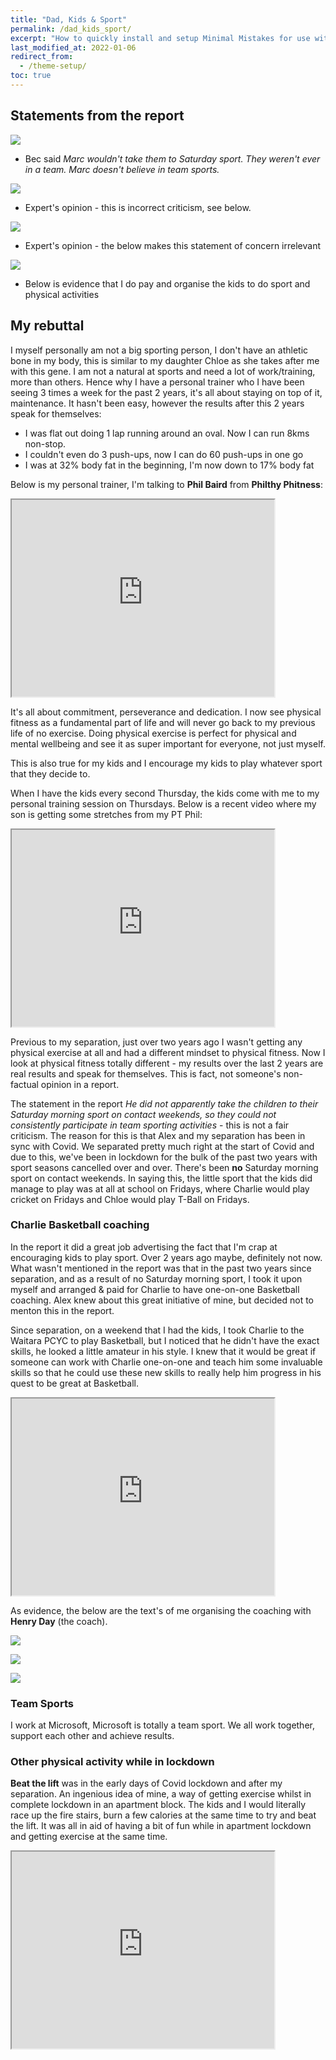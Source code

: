 ```yaml
---
title: "Dad, Kids & Sport"
permalink: /dad_kids_sport/
excerpt: "How to quickly install and setup Minimal Mistakes for use with GitHub Pages."
last_modified_at: 2022-01-06
redirect_from:
  - /theme-setup/
toc: true
---
```


[//]: # (margin:top right bottom left)
## Statements from the report

![](../blobs/dadkidssport/report_kidssport1.png)

- Bec said *Marc wouldn't take them to Saturday sport. They weren't ever in a team. Marc doesn't believe in team sports.*

![](../blobs/dadkidssport/report_kidssport2.png)

- Expert's opinion - this is incorrect criticism, see below.

![](../blobs/dadkidssport/report_kidssport3.png)

- Expert's opinion - the below makes this statement of concern irrelevant

![](../blobs/dadkidssport/report_kidssport4.png)

- Below is evidence that I do pay and organise the kids to do sport and physical activities

## My rebuttal

I myself personally am not a big sporting person, I don't have an athletic bone in my body, this is similar to my daughter Chloe as she takes after me with this gene. I am not a natural at sports and need a lot of work/training, more than others. Hence why I have a personal trainer who I have been seeing 3 times a week for the past 2 years, it's all about staying on top of it, maintenance. It hasn't been easy, however the results after this 2 years speak for themselves: 
- I was flat out doing 1 lap running around an oval. Now I can run 8kms non-stop. 
- I couldn't even do 3 push-ups, now I can do 60 push-ups in one go
- I was at 32% body fat in the beginning, I'm now down to 17% body fat

Below is my personal trainer, I'm talking to **Phil Baird** from **Philthy Phitness**:

<iframe width="420" height="315"
    src="https://www.youtube.com/embed/WWx4NHazYj8?playlist=WWx4NHazYj8&loop=1&Version=3&autoplay=1&mute=1&showinfo=1&rel=0">
</iframe>

It's all about commitment, perseverance and dedication. I now see physical fitness as a fundamental part of life and will never go back to my previous life of no exercise. Doing physical exercise is perfect for physical and mental wellbeing and see it as super important for everyone, not just myself. 

This is also true for my kids and I encourage my kids to play whatever sport that they decide to.

When I have the kids every second Thursday, the kids come with me to my personal training session on Thursdays. Below is a recent video where my son is getting some stretches from my PT Phil:

<iframe width="420" height="315"
    src="https://www.youtube.com/embed/ioT5nCbTRbQ?playlist=ioT5nCbTRbQ&loop=1&Version=3&autoplay=1&mute=1&showinfo=1&rel=0">
</iframe>

Previous to my separation, just over two years ago I wasn't getting any physical exercise at all and had a different mindset to physical fitness. Now I look at physical fitness totally different - my results over the last 2 years are real results and speak for themselves. This is fact, not someone's non-factual opinion in a report.

The statement in the report *He did not apparently take the children to their Saturday morning sport on contact weekends, so they could not consistently participate in team sporting activities* - this is not a fair criticism. The reason for this is that Alex and my separation has been in sync with Covid. We separated pretty much right at the start of Covid and due to this, we've been in lockdown for the bulk of the past two years with sport seasons cancelled over and over. There's been **no** Saturday morning sport on contact weekends. In saying this, the little sport that the kids did manage to play was at all at school on Fridays, where Charlie would play cricket on Fridays and Chloe would play T-Ball on Fridays. 

### Charlie Basketball coaching

In the report it did a great job advertising the fact that I'm crap at encouraging kids to play sport. Over 2 years ago maybe, definitely not now. What wasn't mentioned in the report was that in the past two years since separation, and as a result of no Saturday morning sport, I took it upon myself and arranged & paid for Charlie to have one-on-one Basketball coaching. Alex knew about this great initiative of mine, but decided not to menton this in the report.

Since separation, on a weekend that I had the kids, I took Charlie to the Waitara PCYC to play Basketball, but I noticed that he didn't have the exact skills, he looked a little amateur in his style. I knew that it would be great if someone can work with Charlie one-on-one and teach him some invaluable skills so that he could use these new skills to really help him progress in his quest to be great at Basketball. 

<iframe width="420" height="315"
    src="https://www.youtube.com/embed/6lxE7asWP5o?playlist=6lxE7asWP5o&loop=1&Version=3&autoplay=1&mute=1&showinfo=1&rel=0">
</iframe>

As evidence, the below are the text's of me organising the coaching with **Henry Day** (the coach).

![](../blobs/dadkidssport/basketballcoach_text3.png)

![](../blobs/dadkidssport/basketballcoach_text2.png)

![](../blobs/dadkidssport/basketballcoach_text1.png)


### Team Sports

I work at Microsoft, Microsoft is totally a team sport. We all work together, support each other and achieve results. 

### Other physical activity while in lockdown

**Beat the lift** was in the early days of Covid lockdown and after my separation. An ingenious idea of mine, a way of getting exercise whilst in complete lockdown in an apartment block. The kids and I would literally race up the fire stairs, burn a few calories at the same time to try and beat the lift. It was all in aid of having a bit of fun while in apartment lockdown  and getting exercise at the same time. 

<iframe width="420" height="315"
    src="https://www.youtube.com/embed/KD0vs6mdVp0?playlist=KD0vs6mdVp0&loop=1&Version=3&autoplay=1&mute=1&showinfo=1&rel=0">
</iframe>
